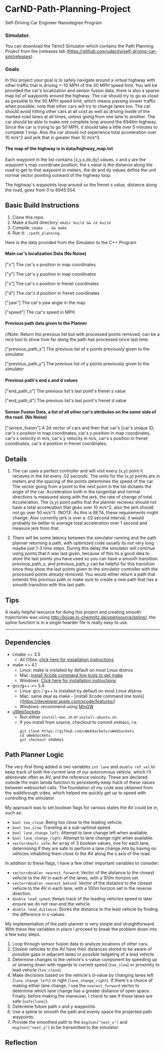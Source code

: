 # CarND-Path-Planning-Project
Self-Driving Car Engineer Nanodegree Program

### Simulator.
You can download the Term3 Simulator which contains the Path Planning Project from the [releases tab (https://github.com/udacity/self-driving-car-sim/releases).

### Goals
In this project your goal is to safely navigate around a virtual highway with other traffic that is driving +-10 MPH of the 50 MPH speed limit. You will be provided the car's localization and sensor fusion data, there is also a sparse map list of waypoints around the highway. The car should try to go as close as possible to the 50 MPH speed limit, which means passing slower traffic when possible, note that other cars will try to change lanes too. The car should avoid hitting other cars at all cost as well as driving inside of the marked road lanes at all times, unless going from one lane to another. The car should be able to make one complete loop around the 6946m highway. Since the car is trying to go 50 MPH, it should take a little over 5 minutes to complete 1 loop. Also the car should not experience total acceleration over 10 m/s^2 and jerk that is greater than 10 m/s^3.

#### The map of the highway is in data/highway_map.txt
Each waypoint in the list contains  [x,y,s,dx,dy] values. x and y are the waypoint's map coordinate position, the s value is the distance along the road to get to that waypoint in meters, the dx and dy values define the unit normal vector pointing outward of the highway loop.

The highway's waypoints loop around so the frenet s value, distance along the road, goes from 0 to 6945.554.

## Basic Build Instructions

1. Clone this repo.
2. Make a build directory: `mkdir build && cd build`
3. Compile: `cmake .. && make`
4. Run it: `./path_planning`.

Here is the data provided from the Simulator to the C++ Program

#### Main car's localization Data (No Noise)

["x"] The car's x position in map coordinates

["y"] The car's y position in map coordinates

["s"] The car's s position in frenet coordinates

["d"] The car's d position in frenet coordinates

["yaw"] The car's yaw angle in the map

["speed"] The car's speed in MPH

#### Previous path data given to the Planner

//Note: Return the previous list but with processed points removed, can be a nice tool to show how far along
the path has processed since last time.

["previous_path_x"] The previous list of x points previously given to the simulator

["previous_path_y"] The previous list of y points previously given to the simulator

#### Previous path's end s and d values

["end_path_s"] The previous list's last point's frenet s value

["end_path_d"] The previous list's last point's frenet d value

#### Sensor Fusion Data, a list of all other car's attributes on the same side of the road. (No Noise)

["sensor_fusion"] A 2d vector of cars and then that car's [car's unique ID, car's x position in map coordinates, car's y position in map coordinates, car's x velocity in m/s, car's y velocity in m/s, car's s position in frenet coordinates, car's d position in frenet coordinates.

## Details

1. The car uses a perfect controller and will visit every (x,y) point it recieves in the list every .02 seconds. The units for the (x,y) points are in meters and the spacing of the points determines the speed of the car. The vector going from a point to the next point in the list dictates the angle of the car. Acceleration both in the tangential and normal directions is measured along with the jerk, the rate of change of total Acceleration. The (x,y) point paths that the planner recieves should not have a total acceleration that goes over 10 m/s^2, also the jerk should not go over 50 m/s^3. (NOTE: As this is BETA, these requirements might change. Also currently jerk is over a .02 second interval, it would probably be better to average total acceleration over 1 second and measure jerk from that.

2. There will be some latency between the simulator running and the path planner returning a path, with optimized code usually its not very long maybe just 1-3 time steps. During this delay the simulator will continue using points that it was last given, because of this its a good idea to store the last points you have used so you can have a smooth transition. previous_path_x, and previous_path_y can be helpful for this transition since they show the last points given to the simulator controller with the processed points already removed. You would either return a path that extends this previous path or make sure to create a new path that has a smooth transition with this last path.

## Tips

A really helpful resource for doing this project and creating smooth trajectories was using http://kluge.in-chemnitz.de/opensource/spline/, the spline function is in a single hearder file is really easy to use.

---

## Dependencies

* cmake >= 3.5
  * All OSes: [click here for installation instructions](https://cmake.org/install/)
* make >= 4.1
  * Linux: make is installed by default on most Linux distros
  * Mac: [install Xcode command line tools to get make](https://developer.apple.com/xcode/features/)
  * Windows: [Click here for installation instructions](http://gnuwin32.sourceforge.net/packages/make.htm)
* gcc/g++ >= 5.4
  * Linux: gcc / g++ is installed by default on most Linux distros
  * Mac: same deal as make - [install Xcode command line tools]((https://developer.apple.com/xcode/features/)
  * Windows: recommend using [MinGW](http://www.mingw.org/)
* [uWebSockets](https://github.com/uWebSockets/uWebSockets)
  * Run either `install-mac.sh` or `install-ubuntu.sh`.
  * If you install from source, checkout to commit `e94b6e1`, i.e.
    ```
    git clone https://github.com/uWebSockets/uWebSockets
    cd uWebSockets
    git checkout e94b6e1
    ```

## Path Planner Logic

The very first thing added is two variables `int lane` and `double ref_vel` to keep track of
both the current lane of our autonomous vehicle, which I'll abbreviate often as AV, and the
reference velocity.  These are declared outside the main lamda function to persistently keep track
of these values between websocket calls.  The foundation of my code was obtained from the
walkthrough video, which helped me quickly get up to speed with controlling the simulator.

My approach was to set boolean flags for various states the AV could be in, such as:
* `bool too_close`: Being too close to the leading vehicle.
* `bool too_slow`: Traveling at a sub-optimal speed.
* `bool lane_change_left`: Attempt to lane change left when available.
* `bool lane_change_right`: Attempt to lane change right when available.
* `vector<bool> safe`: An array of 3 boolean values, one for each lane, determining if they are safe to perform a lane change into by having no vehicles inhabiting them close to the AV along the s axis of the road.

In addition to these flags, I have a few other important variables to consider:
* `vector<double> nearest_forward`: Vector of the distance to the closest vehicle to the AV in each of the lanes, with a 100m horizon set.
* `vector<double> nearest_behind`: Vector of the distance to the closest vehicle to the AV in each lane, with a 100m horizon set in the reverse direction.
* `double lead_speed`: Keeps track of the leading vehicles speed to later ensure we do not rear-end the vehicle.
* `double lead_distance`: Stores the distance to the lead vehicle by finding the difference in s-values.

My implementation of the path planner is very simple and straightforward.  With these few variables in place I proceed to break the problem down into a few easy steps.
1. Loop through sensor fusion data to analyze locations of other cars.
2. Closest vehicles to the AV have their distances stored to be aware of possible gaps in adjacent lanes or possible tailgating of a lead vehicle.
3. Determine changes to the vehicle's s-value component by speeding up or slowing down with regards to current speed (`too_slow`) or proximity to lead vehicle (`too_close`).
4. Make decisions based on the vehicle's d-value by changing lanes left (`lane_change_left`) or right (`lane_change_right`).  If there's a choice of making either lane change, I use the `nearest_forward` vector to determine which lane change has a greater distance of open space.  Finally, before making the maneuver, I check to see if those lanes are safe (`safe[lane]`).
5. Determine future path x and y waypoints.
6. Use a spline to smooth the path and evenly space the projected path waypoints.
7. Provide the smoothed path to the `msgJson["next_x"]` and `msgJson["next_y"]` to be transmitted to the simulator.

## Reflection
